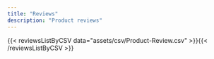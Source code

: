 ```yaml
---
title: "Reviews"
description: "Product reviews"
---
```


{{< reviewsListByCSV data="assets/csv/Product-Review.csv" >}}{{< /reviewsListByCSV >}}
